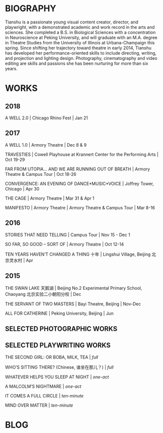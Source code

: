 # BIOGRAPHY
Tianshu is a passionate young visual content creator, director, and playwright, with a demonstrated academic and work record in the arts and sciences. She completed a B.S. in Biological Sciences with a concentration in Neuroscience at Peking University, and will graduate with an M.A. degree in Theatre Studies from the University of Illinois at Urbana-Champaign this spring. Since shifting her trajectory toward theatre in early 2014, Tianshu has developed her performance-oriented skills to include directing, writing, and projection and lighting design. Photography, cinematography and video editing are skills and passions she has been nurturing for more than six years.




# WORKS
## 2018
<p>A WELL 2.0 | Chicago Rhino Fest | Jan 21</p>

## 2017
<p>A WELL 1.0 | Armory Theatre | Dec 8 & 9</p>
<p>TRAVESTIES | Cowell Playhouse at Krannert Center for the Performing Arts | Oct 19-29</p>
<p>FAR FROM UTOPIA... AND WE ARE RUNNING OUT OF BREATH | Armory Theatre & Campus Tour | Oct 18-26</p>
<p>CONVERGENCE: AN EVENING OF DANCE*MUSIC*VOICE | Joffrey Tower, Chicago | Apr 30</p>
<p>THE CAGE | Armory Theatre | Mar 31 & Apr 1</p>
<p>MANIFESTO | Armory Theatre | Armory Theatre & Campus Tour | Mar 8-16</p>

## 2016
<p>STORIES THAT NEED TELLING | Campus Tour | Nov 15 - Dec 1</p>
<p>SO FAR, SO GOOD – SORT OF | Armory Theatre | Oct 12-14</p>
<p>TEN YEARS HAVEN’T CHANGED A THING 十年 | Lingshui Village, Beijing 北京灵水村 | Apr</p>

## 2015
<p>THE SWAN LAKE 天鹅湖 | Beijing No.2 Experimental Primary School, Chaoyang 北京实验二小朝阳分校 | Dec</p>
<p>THE SERVANT OF TWO MASTERS | Bayi Theatre, Beijing | Nov-Dec</p>
<p>ALL FOR CATHERINE | Peking University, Beijing | Jun</p>


## SELECTED PHOTOGRAPHIC WORKS
## SELECTED PLAYWRITING WORKS
<p>THE SECOND GIRL: OR BOBA, MILK, TEA | <em>full</em></p>
<p>WHO’S SITTING THERE? (Chinese, 谁坐在那儿？) | <em>full</em></p>
<p>WHATEVER HELPS YOU SLEEP AT NIGHT | <em>one-act</em></p>
<p>A MALCOLM’S NIGHTMARE | <em>one-act</em></p>
<p>IT COMES A FULL CIRCLE | <em>ten-minute</em></p>
<p>MIND OVER MATTER | <em>ten-minute</em></p>
<p></p>

# BLOG
